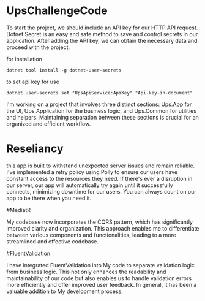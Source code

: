 ﻿# UpsChallengeCode

 
To start the project, we should include an API key for our HTTP API request. Dotnet Secret is an easy and safe method to save and control secrets in our application. After adding the API key, we can obtain the necessary data and proceed with the project.

for installation
````
dotnet tool install -g dotnet-user-secrets

````

to set api key for use
`````
dotnet user-secrets set "UpsApiService:ApiKey" "Api-key-in-document"
``````

I'm working on a project that involves three distinct sections: Ups.App for the UI, Ups.Application for the business logic, and Ups.Common for utilities and helpers. Maintaining separation between these sections is crucial for an organized and efficient workflow. 



# Reseliancy

this app is built to withstand unexpected server issues and remain reliable. I've implemented a retry policy using Polly to ensure our users have constant access to the resources they need. If there's ever a disruption in our server, our app will automatically try again until it successfully connects, minimizing downtime for our users. You can always count on our app to be there when you need it.


#MediatR

My codebase now incorporates the CQRS pattern, which has significantly improved clarity and organization. This approach enables me to differentiate between various components and functionalities, leading to a more streamlined and effective codebase.



#FluentValidation

I have integrated FluentValidation into My code to separate validation logic from business logic. This not only enhances the readability and maintainability of our code but also enables us to handle validation errors more efficiently and offer improved user feedback. In general, it has been a valuable addition to My development process.









